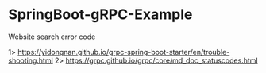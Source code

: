# SpringBoot-gRPC-Example
Website search error code

1>	https://yidongnan.github.io/grpc-spring-boot-starter/en/trouble-shooting.html
2>	https://grpc.github.io/grpc/core/md_doc_statuscodes.html
